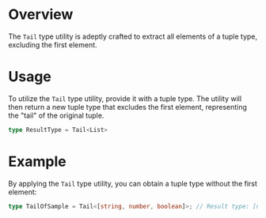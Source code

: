 # Overview
The `Tail` type utility is adeptly crafted to extract all elements of a tuple type, excluding the first element.

# Usage
To utilize the `Tail` type utility, provide it with a tuple type. The utility will then return a new tuple type that excludes the first element, representing the "tail" of the original tuple.
```typescript
type ResultType = Tail<List>
```

# Example
By applying the `Tail` type utility, you can obtain a tuple type without the first element:
```typescript
type TailOfSample = Tail<[string, number, boolean]>; // Result type: [number, boolean]
```
